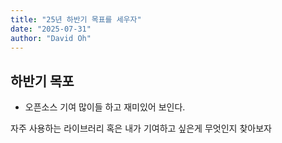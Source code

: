```yaml
---
title: "25년 하반기 목표를 세우자"
date: "2025-07-31"
author: "David Oh"
---
```


## 하반기 목포

- 오픈소스 기여
많이들 하고 재미있어 보인다.

자주 사용하는 라이브러리 혹은 내가 기여하고 싶은게 무엇인지 찾아보자

